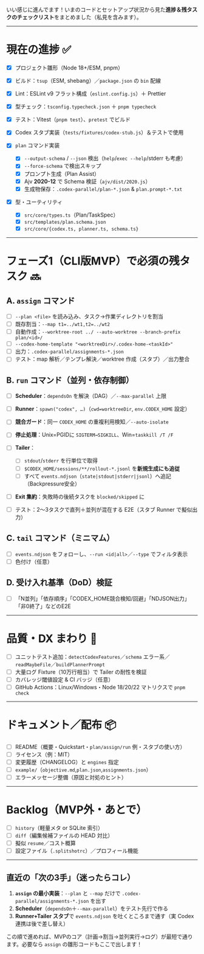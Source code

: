 いい感じに進んでます！いまのコードとセットアップ状況から見た**進捗＆残タスクのチェックリスト**をまとめました（私見を含みます）。

---

# 現在の進捗 ✅

* [x] プロジェクト雛形（Node 18+/ESM, pnpm）
* [x] ビルド：`tsup`（ESM, shebang）／`package.json` の `bin` 配線
* [x] Lint：ESLint v9 フラット構成（`eslint.config.js`）＋ Prettier
* [x] 型チェック：`tsconfig.typecheck.json` ＋ `pnpm typecheck`
* [x] テスト：Vitest（`pnpm test`）、`pretest` でビルド
* [x] Codex スタブ実装（`tests/fixtures/codex-stub.js`）＆テストで使用
* [x] `plan` コマンド実装

  * [x] `--output-schema` / `--json` 検出（`help`/`exec --help`/stderr も考慮）
  * [x] `--force-schema` で検出スキップ
  * [x] プロンプト生成（Plan Assist）
  * [x] Ajv **2020-12** で Schema 検証（`ajv/dist/2020.js`）
  * [x] 生成物保存：`.codex-parallel/plan-*.json` & `plan.prompt-*.txt`
* [x] 型・ユーティリティ

  * [x] `src/core/types.ts`（Plan/TaskSpec）
  * [x] `src/templates/plan.schema.json`
  * [x] `src/core/{codex.ts, planner.ts, schema.ts}`

---

# フェーズ1（CLI版MVP）で**必須**の残タスク 🔜

## A. `assign` コマンド

* [ ] `--plan <file>` を読み込み、タスク→作業ディレクトリを割当
* [ ] 既存割当：`--map t1=../wt1,t2=../wt2`
* [ ] 自動作成：`--worktree-root ../ --auto-worktree --branch-prefix plan/<id>/`
* [ ] `--codex-home-template "<worktreeDir>/.codex-home-<taskId>"`
* [ ] 出力：`.codex-parallel/assignments-*.json`
* [ ] テスト：map 解析／テンプレ解決／worktree 作成（スタブ）／出力整合

## B. `run` コマンド（並列・依存制御）

* [ ] **Scheduler**：`dependsOn` を解決（DAG）／`--max-parallel` 上限
* [ ] **Runner**：`spawn("codex", …)`（`cwd=worktreeDir`, `env.CODEX_HOME` 設定）
* [ ] **競合ガード**：同一 `CODEX_HOME` の重複利用検知／`--auto-isolate`
* [ ] **停止処理**：Unix=PGIDに `SIGTERM→SIGKILL`、Win=`taskkill /T /F`
* [ ] **Tailer**：

  * [ ] `stdout`/`stderr` を行単位で取得
  * [ ] `$CODEX_HOME/sessions/**/rollout-*.jsonl` を**新規生成にも追従**
  * [ ] すべて `events.ndjson`（`state|stdout|stderr|jsonl`）へ追記（Backpressure安全）
* [ ] **Exit 集約**：失敗時の後続タスクを `blocked/skipped` に
* [ ] テスト：2〜3タスクで直列＋並列が混在する E2E（スタブ Runner で擬似出力）

## C. `tail` コマンド（ミニマム）

* [ ] `events.ndjson` をフォローし、`--run <id|all>`／`--type` でフィルタ表示
* [ ] 色付け（任意）

## D. 受け入れ基準（DoD）検証

* [ ] 「N並列」「依存順序」「CODEX_HOME競合検知/回避」「NDJSON出力」「非0終了」などのE2E

---

# 品質・DX まわり 🧪

* [ ] ユニットテスト追加：`detectCodexFeatures`／`schema` エラー系／`readMaybeFile`／`buildPlannerPrompt`
* [ ] 大量ログ Fixture（10万行相当）で Tailer の耐性を検証
* [ ] カバレッジ閾値設定 & CI バッジ（任意）
* [ ] GitHub Actions：Linux/Windows・Node 18/20/22 マトリクスで `pnpm check`

---

# ドキュメント／配布 📦

* [ ] README（概要・Quickstart・`plan/assign/run` 例・スタブの使い方）
* [ ] ライセンス（例：MIT）
* [ ] 変更履歴（CHANGELOG）と `engines` 指定
* [ ] `example/`（`objective.md`,`plan.json`,`assignments.json`）
* [ ] エラーメッセージ整備（原因と対処のヒント）

---

# Backlog（MVP外・あとで）

* [ ] `history`（軽量メタ or SQLite 索引）
* [ ] `diff`（編集候補ファイルの HEAD 対比）
* [ ] 擬似 `resume`／コスト概算
* [ ] 設定ファイル（`.splitshotrc`）／プロフィール機能

---

## 直近の「次の3手」（迷ったらコレ）

1. **`assign` の最小実装**：`--plan` と `--map` だけで `.codex-parallel/assignments-*.json` を出す
2. **Scheduler**（`dependsOn`＋`--max-parallel`）をテスト先行で作る
3. **Runner+Tailer スタブ**で `events.ndjson` を吐くところまで通す（実 Codex 連携は後で差し替え）

この順で進めれば、MVPのコア（計画→割当→並列実行→ログ）が最短で通ります。必要なら `assign` の雛形コードもここで出します！
